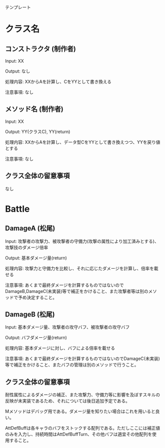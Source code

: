 テンプレート
# クラス名
## コンストラクタ (制作者)

Input: XX

Output: なし

処理内容: XXからAを計算し、CをYYとして書き換える

注意事項: なし

## メソッド名 (制作者)

Input: XX

Output: YY(クラスC), YY(return)

処理内容: XXからAを計算し、データ型CをYYとして書き換えつつ、YYを戻り値とする

注意事項: なし

## クラス全体の留意事項
なし



# Battle
## DamageA (松尾)

Input: 攻撃者の攻撃力、被攻撃者の守備力(攻撃の属性により加工済みとする)、攻撃技のダメージ倍率

Output: 基本ダメージ量(return)

処理内容: 攻撃力と守備力を比較し、それに応じたダメージを計算し、倍率を載せる

注意事項: あくまで最終ダメージを計算するものではないのでDamageB,DamageC(未実装)等で補正をかけること、また攻撃者等は別のメソッドで予め決定すること。

## DamageB (松尾)

Input: 基本ダメージ量、攻撃者の攻守バフ、被攻撃者の攻守バフ

Output: バフダメージ量(return)

処理内容: 基本ダメージに対し、バフによる倍率を載せる

注意事項: あくまで最終ダメージを計算するものではないのでDamageC(未実装)等で補正をかけること、またバフの管理は別のメソッドで行うこと。

## クラス全体の留意事項
耐性属性によるダメージの補正、また攻撃力、守備力等に影響を及ぼすスキルの反映が未実装であるため、それについては後日追加予定である。

Mメソッドはデバッグ用である。ダメージ量を知りたい場合はこれを用いると良い。

AttDefBuffは各キャラのバフをストックする配列である。ただしここには補正値のみを入力し、持続時間はAttDefBuffTurn、その他バフは適宜その他配列を使用すること。

